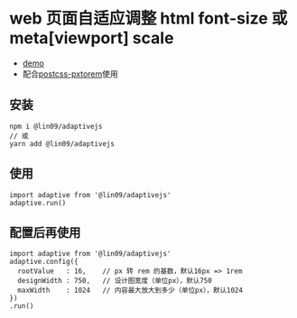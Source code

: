 # web 页面自适应调整 html font-size 或 meta[viewport] scale

* [demo](https://github.com/lin09/mobile-front-end-adaptive-demo)
* 配合[postcss-pxtorem](https://github.com/cuth/postcss-pxtorem)使用

## 安装
```
npm i @lin09/adaptivejs
// 或
yarn add @lin09/adaptivejs
```

## 使用
```
import adaptive from '@lin09/adaptivejs'
adaptive.run()
```

## 配置后再使用
```
import adaptive from '@lin09/adaptivejs'
adaptive.config({
  rootValue   : 16,    // px 转 rem 的基数，默认16px => 1rem
  designWidth : 750,   // 设计图宽度（单位px），默认750
  maxWidth    : 1024   // 内容最大放大到多少（单位px），默认1024
})
.run()
```

